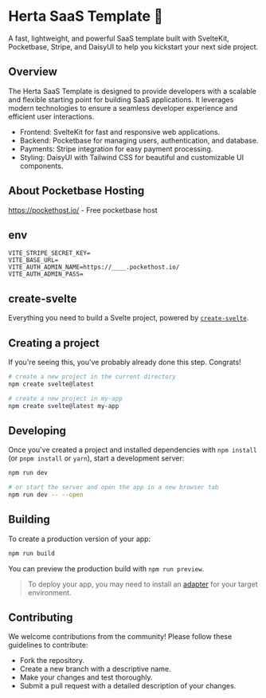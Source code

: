 # Herta SaaS Template 🚀
A fast, lightweight, and powerful SaaS template built with SvelteKit, Pocketbase, Stripe, and DaisyUI to help you kickstart your next side project.

## Overview
The Herta SaaS Template is designed to provide developers with a scalable and flexible starting point for building SaaS applications. It leverages modern technologies to ensure a seamless developer experience and efficient user interactions.

- Frontend: SvelteKit for fast and responsive web applications.
- Backend: Pocketbase for managing users, authentication, and database.
- Payments: Stripe integration for easy payment processing.
- Styling: DaisyUI with Tailwind CSS for beautiful and customizable UI components.

## About Pocketbase Hosting
https://pockethost.io/ - Free pocketbase host


## env
```
VITE_STRIPE_SECRET_KEY=
VITE_BASE_URL=
VITE_AUTH_ADMIN_NAME=https://____.pockethost.io/
VITE_AUTH_ADMIN_PASS=
```
## create-svelte

Everything you need to build a Svelte project, powered by [`create-svelte`](https://github.com/sveltejs/kit/tree/main/packages/create-svelte).

## Creating a project

If you're seeing this, you've probably already done this step. Congrats!

```bash
# create a new project in the current directory
npm create svelte@latest

# create a new project in my-app
npm create svelte@latest my-app
```

## Developing

Once you've created a project and installed dependencies with `npm install` (or `pnpm install` or `yarn`), start a development server:

```bash
npm run dev

# or start the server and open the app in a new browser tab
npm run dev -- --open
```

## Building

To create a production version of your app:

```bash
npm run build
```

You can preview the production build with `npm run preview`.

> To deploy your app, you may need to install an [adapter](https://kit.svelte.dev/docs/adapters) for your target environment.


## Contributing
We welcome contributions from the community! Please follow these guidelines to contribute:

- Fork the repository.
- Create a new branch with a descriptive name.
- Make your changes and test thoroughly.
- Submit a pull request with a detailed description of your changes.
